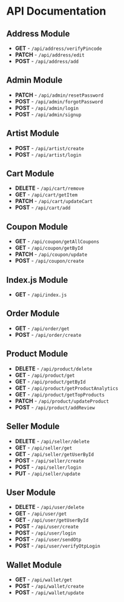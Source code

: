# API Documentation

## Address Module

* **GET** - `/api/address/verifyPincode`
* **PATCH** - `/api/address/edit`
* **POST** - `/api/address/add`

## Admin Module

* **PATCH** - `/api/admin/resetPassword`
* **POST** - `/api/admin/forgotPassword`
* **POST** - `/api/admin/login`
* **POST** - `/api/admin/signup`

## Artist Module

* **POST** - `/api/artist/create`
* **POST** - `/api/artist/login`

## Cart Module

* **DELETE** - `/api/cart/remove`
* **GET** - `/api/cart/getItem`
* **PATCH** - `/api/cart/updateCart`
* **POST** - `/api/cart/add`

## Coupon Module

* **GET** - `/api/coupon/getAllCoupons`
* **GET** - `/api/coupon/getById`
* **PATCH** - `/api/coupon/update`
* **POST** - `/api/coupon/create`

## Index.js Module

* **GET** - `/api/index.js`

## Order Module

* **GET** - `/api/order/get`
* **POST** - `/api/order/create`

## Product Module

* **DELETE** - `/api/product/delete`
* **GET** - `/api/product/get`
* **GET** - `/api/product/getById`
* **GET** - `/api/product/getProductAnalytics`
* **GET** - `/api/product/getTopProducts`
* **PATCH** - `/api/product/updateProduct`
* **POST** - `/api/product/addReview`

## Seller Module

* **DELETE** - `/api/seller/delete`
* **GET** - `/api/seller/get`
* **GET** - `/api/seller/getUserById`
* **POST** - `/api/seller/create`
* **POST** - `/api/seller/login`
* **PUT** - `/api/seller/update`

## User Module

* **DELETE** - `/api/user/delete`
* **GET** - `/api/user/get`
* **GET** - `/api/user/getUserById`
* **POST** - `/api/user/create`
* **POST** - `/api/user/login`
* **POST** - `/api/user/sendOtp`
* **POST** - `/api/user/verifyOtpLogin`

## Wallet Module

* **GET** - `/api/wallet/get`
* **POST** - `/api/wallet/create`
* **POST** - `/api/wallet/update`

